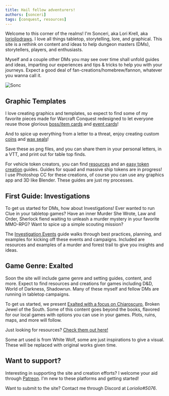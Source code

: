 ```yaml
---
title: Hail fellow adventurers!
authors: [sonceri]
tags: [conquest, resources]
---
```


Welcome to this corner of the realms! I'm Sonceri, aka Lori Krell, aka [lorioliodraws](https://twitter.com/lorioliodraws). I love all things tabletop, storytelling, lore, and graphical. This site is a rethink on content and ideas to help dungeon masters (DMs), storytellers, players, and enthusiasts.

<!--truncate-->

Myself and a couple other DMs you may see over time shall unfold guides and ideas, imparting our experiences and tips & tricks to help you with your journeys. Expect a good deal of fan-creations/homebrew/fannon, whatever you wanna call it.

![Sonc](/img/blog/sonc-hi.png)

## Graphic Templates

I love creating graphics and templates, so expect to find some of my favorite pieces made for Warcraft Conquest redesigned to let everyone reuse those glorious [boss/item cards](/docs/wow-conquest/boss-item-cards) and [event cards](/docs/wow-conquest/event-cards)!

And to spice up everything from a letter to a threat, enjoy creating custom [coins](/docs/photoshop/coins) and [wax seals](/docs/photoshop/wax-seals)!

Save these as png files, and you can share them in your personal letters, in a VTT, and print out for table top finds.

For vehicle token creators, you can find [resources](/docs/wow-conquest/token) and an [easy token creation](/docs/wow-conquest/simple-token) guides. Guides for squad and massive ship tokens are in progress! I use Photoshop CC for these creations, of course you can use any graphics app and 3D like Blender. These guides are just my processes.

## First Guide: Investigations

To get us started for DMs, how about Investigations! Ever wanted to run Clue in your tabletop games? Have an inner Murder She Wrote, Law and Order, Sherlock fiend waiting to unleash a murder mystery in your favorite MMO-RPG? Want to spice up a simple scouting mission?

The [Investigation Events](/docs/investigations) guide walks through best practices, planning, and examples for kicking off these events and campaigns. Included are resources and examples of a murder and forest trail to give you insights and ideas.

## Game Genre: Exalted

Soon the site will include game genre and setting guides, content, and more. Expect to find resources and creations for games including D&D, World of Darkness, Shadowrun. Many of these myself and fellow DMs are running in tabletop campaigns. 

To get us started, we present [Exalted with a focus on Chiaroscuro](/docs/exalted/chiaroscuro), Broken Jewel of the South. Some of this content goes beyond the books, flavored for our local games with options you can use in your games. Plots, ruins, maps, and more will follow. 

Just looking for resources? [Check them out here!](/docs/exalted/resources)

Some art used is from White Wolf, some are just inspirations to give a visual. These will be replaced with original works given time.

## Want to support?

Interesting in supporting the site and creation efforts? I welcome your aid through [Patreon](https://www.patreon.com/sonceri). I'm new to these platforms and getting started!

Want to submit to the site? Contact me through Discord at *Loriolio#5076*.